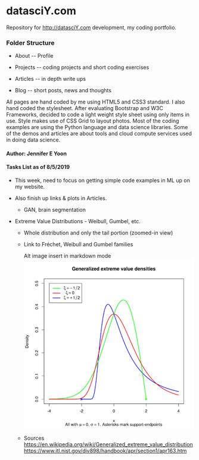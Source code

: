 # datasciY.com
Repository for http://datasciY.com development, my coding portfolio.

### Folder Structure

 * About -- Profile
 
 * Projects -- coding projects and short coding exercises
 
 * Articles -- in depth write ups
 
 * Blog -- short posts, news and thoughts
 
 All pages are hand coded by me using HTML5 and CSS3 standard.  I also hand coded the stylesheet.  After evaluating Bootstrap and W3C  Frameworks, decided to code a light weight style sheet using only items in use.  Style makes use of CSS Grid to layout photos.  Most of the coding examples are using the Python language and data science libraries.  Some of the demos and articles are about tools and cloud compute services used in doing data science.
 
 #### Author: Jennifer E Yoon  
 
 #### Tasks List as of 8/5/2019  
 
 * This week, need to focus on getting simple code examples in ML up on my website.
 
 * Also finish up links & plots in Articles.  
   * GAN, brain segmentation
   
 * Extreme Value Distributions - Weibull, Gumbel, etc.  
   * Whole distribution and only the tail portion (zoomed-in view)  
   * Link to Fréchet, Weibull and Gumbel families  
     <!-- <img src="assets/GevDensity_2.svg.png">Image, Generalized Extreme Value Distribution</a>  -->
     <!-- resize later -->
     
     Alt image insert in markdown mode
     ![Extreme Value Dist](assets/GevDensity_2.svg.png)
     
   * Sources   
     https://en.wikipedia.org/wiki/Generalized_extreme_value_distribution   
     https://www.itl.nist.gov/div898/handbook/apr/section1/apr163.htm   
